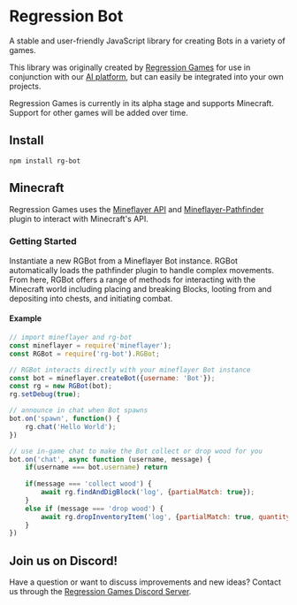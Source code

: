 # Regression Bot

A stable and user-friendly JavaScript library for creating Bots in a variety of games. 


This library was originally created by [Regression Games](https://www.regression.gg) for use in conjunction with our 
[AI platform](https://medium.com/blockchain-biz/announcing-regression-games-4-2m-seed-round-for-ai-gaming-nea-a16z-b12025a83e95),
but can easily be integrated into your own projects.

Regression Games is currently in its alpha stage and supports Minecraft. Support for other games will be added
over time.

## Install

```node
npm install rg-bot
```

## Minecraft

Regression Games uses the [Mineflayer API](https://github.com/PrismarineJS/mineflayer) and 
[Mineflayer-Pathfinder](https://github.com/PrismarineJS/mineflayer-pathfinder) plugin to interact with Minecraft's API. 

### Getting Started

Instantiate a new RGBot from a Mineflayer Bot instance. RGBot automatically loads the pathfinder plugin to handle
complex movements. From here, RGBot offers a range of methods for interacting with the Minecraft world including placing and breaking Blocks, 
looting from and depositing into chests, and initiating combat. 

#### Example

```javascript
// import mineflayer and rg-bot
const mineflayer = require('mineflayer');
const RGBot = require('rg-bot').RGBot;

// RGBot interacts directly with your mineflayer Bot instance 
const bot = mineflayer.createBot({username: 'Bot'});
const rg = new RGBot(bot);
rg.setDebug(true);

// announce in chat when Bot spawns
bot.on('spawn', function() {
    rg.chat('Hello World');
})

// use in-game chat to make the Bot collect or drop wood for you
bot.on('chat', async function (username, message) {
    if(username === bot.username) return
    
    if(message === 'collect wood') {
        await rg.findAndDigBlock('log', {partialMatch: true});
    }
    else if (message === 'drop wood') {
        await rg.dropInventoryItem('log', {partialMatch: true, quantity: 1});
    }
})

```

## Join us on Discord!

Have a question or want to discuss improvements and new ideas? 
Contact us through the [Regression Games Discord Server](https://discord.com/invite/925SYVse2H).








